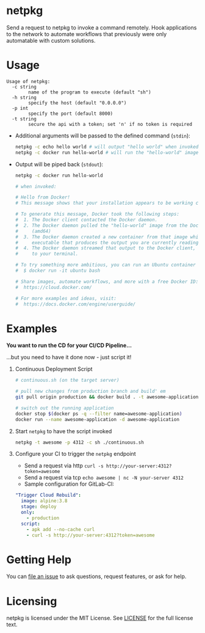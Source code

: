 # netpkg
Send a request to netpkg to invoke a command remotely. Hook applications to the network to automate workflows that previously were only automatable with custom solutions.

Usage
=========

```
Usage of netpkg:
  -c string
        name of the program to execute (default "sh")
  -h string
        specify the host (default "0.0.0.0")
  -p int
        specify the port (default 8000)
  -t string
        secure the api with a token; set 'n' if no token is required
```

- Additional arguments will be passed to the defined command (`stdin`):
    ```bash
    netpkg -c echo hello world # will output "hello world" when invoked
    netpkg -c docker run hello-world # will run the "hello-world" image when invoked
    ```

- Output will be piped back (`stdout`):
    ```bash
    netpkg -c docker run hello-world

    # when invoked:

    # Hello from Docker!
    # This message shows that your installation appears to be working correctly.

    # To generate this message, Docker took the following steps:
    #  1. The Docker client contacted the Docker daemon.
    #  2. The Docker daemon pulled the "hello-world" image from the Docker Hub.
    #     (amd64)
    #  3. The Docker daemon created a new container from that image which runs the
    #     executable that produces the output you are currently reading.
    #  4. The Docker daemon streamed that output to the Docker client, which sent it
    #     to your terminal.

    # To try something more ambitious, you can run an Ubuntu container with:
    #  $ docker run -it ubuntu bash

    # Share images, automate workflows, and more with a free Docker ID:
    #  https://cloud.docker.com/

    # For more examples and ideas, visit:
    #  https://docs.docker.com/engine/userguide/

    ```

Examples
=========

**You want to run the CD for your CI/CD Pipeline...**

...but you need to have it done now - just script it!

1. Continuous Deployment Script
    ```bash
    # continuous.sh (on the target server)

    # pull new changes from production branch and build' em
    git pull origin production && docker build . -t awesome-application

    # switch out the running application
    docker stop $(docker ps -q --filter name=awesome-application)
    docker run --name awesome-application -d awesome-application
    ```

2. Start `netpkg` to have the script invoked
    ```bash
    netpkg -t awesome -p 4312 -c sh ./continuous.sh
    ```

3. Configure your CI to trigger the `netpkg` endpoint

    - Send a request via http `curl -s http://your-server:4312?token=awesome`
    - Send a request via tcp `echo awesome | nc -N your-server 4312`
    - Sample configuration for GitLab-CI:
    ```yaml
    "Trigger Cloud Rebuild":
      image: alpine:3.8
      stage: deploy
      only: 
        - production
      script:
        - apk add --no-cache curl 
        - curl -s http://your-server:4312?token=awesome

    ```

Getting Help
=========
You can [file an issue](https://github.com/jakoblorz/netpkg/issues/new) to ask questions, request features, 
or ask for help.

Licensing
=========
netpkg is licensed under the MIT License. See
[LICENSE](https://github.com/jakoblorz/netpkg/blob/master/LICENSE) for the full
license text.